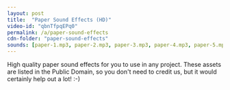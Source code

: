 ```yaml
---
layout: post
title:  "Paper Sound Effects (HD)"
video-id: "qbnTfpqEPq0"
permalink: /a/paper-sound-effects
cdn-folder: "paper-sound-effects"
sounds: [paper-1.mp3, paper-2.mp3, paper-3.mp3, paper-4.mp3, paper-5.mp3]
---
```


High quality paper sound effects for you to use in any project. These assets are listed in the Public Domain, so you don't need to credit us, but it would certainly help out a lot! :-)

